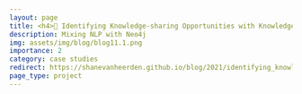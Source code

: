 ```yaml
---
layout: page
title: <h4>🌌 Identifying Knowledge-sharing Opportunities with Knowledge Graphs</h4>
description: Mixing NLP with Neo4j
img: assets/img/blog/blog11.1.png
importance: 2
category: case studies
redirect: https://shanevanheerden.github.io/blog/2021/identifying_knowledge_sharing_opportunities_with_knowledge_graphs/
page_type: project
---
```

